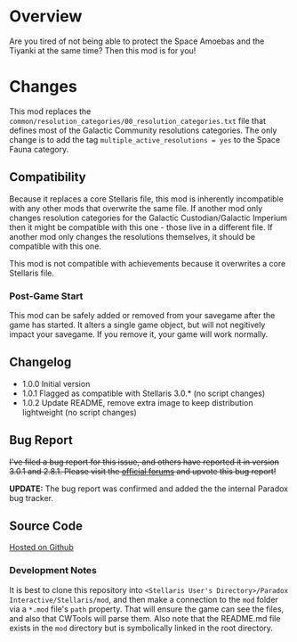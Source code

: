 # Overview

Are you tired of not being able to protect the Space Amoebas and the Tiyanki at the same time?  Then this mod is for you!

# Changes

This mod replaces the `common/resolution_categories/00_resolution_categories.txt` file that defines most of the Galactic Community
resolutions categories.  The only change is to add the tag `multiple_active_resolutions = yes` to the Space Fauna category.

## Compatibility
 
Because it replaces a core Stellaris file, this mod is inherently incompatible with any other mods that overwrite the same file.
If another mod only changes resolution categories for the Galactic Custodian/Galactic Imperium then it might be compatible with this one -
those live in a different file.  If another mod only changes the resolutions themselves, it should be compatible with this one.

This mod is not compatible with achievements because it overwrites a core Stellaris file.

### Post-Game Start

This mod can be safely added or removed from your savegame after the game has started.  It alters a single game object, but will not negitively impact your savegame.  If you remove it, your game will work normally.

## Changelog

* 1.0.0 Initial version
* 1.0.1 Flagged as compatible with Stellaris 3.0.* (no script changes)
* 1.0.2 Update README, remove extra image to keep distribution lightweight (no script changes)

## Bug Report

~~I've filed a bug report for this issue, and others have reported it in version 3.0.1 and 2.8.1. Please visit the [official forums](https://steamcommunity.com/linkfilter/?url=https://forum.paradoxplaza.com/forum/threads/stellaris-v3-0-3-dick-d281-cannot-have-space-amoeba-protection-and-tiyanki-conservation-acts-active-simultaneously.1474887/) and upvote this bug report!~~

**UPDATE:** The bug report was confirmed and added the the internal Paradox bug tracker.

## Source Code

[Hosted on Github](https://github.com/corsairmarks/space_fauna_resolutions_fix)

### Development Notes

It is best to clone this repository into `<Stellaris User's Directory>/Paradox Interactive/Stellaris/mod`, and then make a connection to the `mod` folder via a `*.mod` file's `path` property.  That will ensure the game can see the files, and also that CWTools will parse them.  Also note that the README.md file exists in the `mod` directory but is symbolically linked in the root directory.